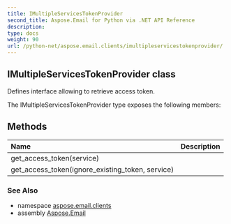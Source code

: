```yaml
---
title: IMultipleServicesTokenProvider
second_title: Aspose.Email for Python via .NET API Reference
description: 
type: docs
weight: 90
url: /python-net/aspose.email.clients/imultipleservicestokenprovider/
---
```


## IMultipleServicesTokenProvider class

Defines interface allowing to retrieve access token.

The IMultipleServicesTokenProvider type exposes the following members:
## Methods
| Name | Description |
| :- | :- |
|get_access_token(service)|  |
|get_access_token(ignore_existing_token, service)|  |

### See Also

* namespace [aspose.email.clients](/email/python-net/aspose.email.clients/)
* assembly [Aspose.Email](/email/python-net/)

